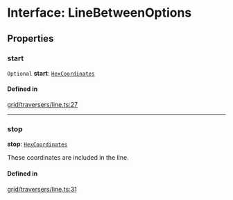 # Interface: LineBetweenOptions

## Properties

### <a id="start" name="start"></a> start

 `Optional` **start**: [`HexCoordinates`](../index.md#HexCoordinates)

#### Defined in

[grid/traversers/line.ts:27](https://github.com/flauwekeul/honeycomb/blob/master/src/grid/traversers/line.ts#L27)

___

### <a id="stop" name="stop"></a> stop

 **stop**: [`HexCoordinates`](../index.md#HexCoordinates)

These coordinates are included in the line.

#### Defined in

[grid/traversers/line.ts:31](https://github.com/flauwekeul/honeycomb/blob/master/src/grid/traversers/line.ts#L31)
